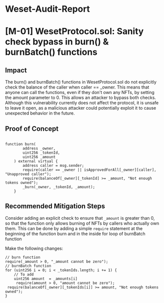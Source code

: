# Weset-Audit-Report

# [M-01] WesetProtocol.sol: Sanity check bypass in burn() & burnBatch() functions

## Impact
The burn() and burnBatch() functions in WesetProtocol.sol do not explicitly check the balance of the caller when caller == _owner. This means that anyone can call the functions, even if they don't own any NFTs, by setting the amount parameter to 0. This allows an attacker to bypass both checks. Although this vulnerability currently does not affect the protocol, it is unsafe to leave it open, as a malicious attacker could potentially exploit it to cause unexpected behavior in the future.

## Proof of Concept
```solidity

function burn(
        address _owner,
        uint256 _tokenId,
        uint256 _amount
    ) external virtual {
        address caller = msg.sender;
        require(caller == _owner || isApprovedForAll[_owner][caller], "Unapproved caller");
        require(balanceOf[_owner][_tokenId] >= _amount, "Not enough tokens owned");
        _burn(_owner, _tokenId, _amount);
    }

```
## Recommended Mitigation Steps
Consider adding an explicit check to ensure that `_amount` is greater than 0, so that the function only allows burning of NFTs by callers who actually own them. This can be done by adding a simple `require` statement at the beginning of the function burn and in the inside for loop of burnBatch function

Make the following changes:
```solidity
// burn function
require(_amount > 0, "_amount cannot be zero");
// burnBatch function
for (uint256 i = 0; i < _tokenIds.length; i += 1) {
    // To add
    uint256 amount  = _amounts[i]
     require(amount > 0, "amount cannot be zero");
 require(balanceOf[_owner][_tokenIds[i]] >= amount, "Not enough tokens owned");
}

```
